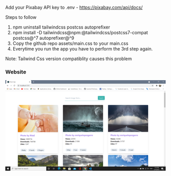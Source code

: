 Add your Pixabay API key to .env - https://pixabay.com/api/docs/

Steps to follow
1. npm uninstall tailwindcss postcss autoprefixer
2. npm install -D tailwindcss@npm:@tailwindcss/postcss7-compat postcss@^7 autoprefixer@^9
3. Copy the github repo assets/main.css to your main.css
4. Everytime you run the app you have to perform the 3rd step again.

Note: Tailwind Css version compatiblity causes this problem


### Website
![](https://github.com/chirag-goel360/Image-Gallery-React/blob/main/website.png)
